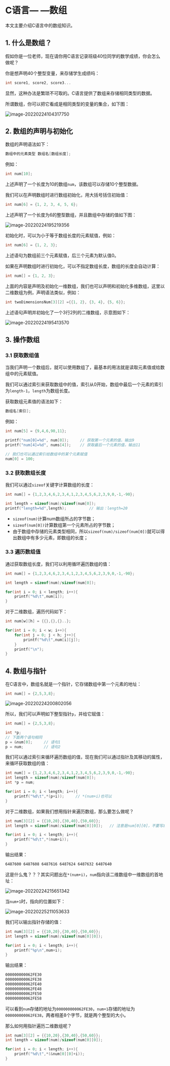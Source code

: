 # C语言— —数组
本文主要介绍C语言中的数组知识。



## 1. 什么是数组？
假如你是一位老师，现在请你用C语言记录班级40位同学的数学成绩，你会怎么做呢？

你是想声明40个整型变量，来存储学生成绩吗：
```c
int score1, score2, score3...
```
显然，这种办法是繁琐不可取的。C语言提供了数组来存储相同类型的数据。

所谓数组，你可以把它看成是相同类型的变量的集合，如下图：

![image-20220224104317750](https://cdn.jsdelivr.net/gh/Lee-0o0/image-store/PicGo/2022-02-25/1a596b8d87b8b153ec05920e0e2cbbe6--f2f4--image-20220224104317750.png)

## 2. 数组的声明与初始化
数组的声明语法如下：
```c
数组中的元素类型 数组名[数组长度];
```
例如：
```c
int num[10];
```
上述声明了一个长度为10的数组`num`，该数组可以存储10个整型数据。

我们可以在声明数组时进行数组初始化，用大括号括住初始值：
```c
int num[6] = {1, 2, 3, 4, 5, 6};
```
上述声明了一个长度为6的整型数组，并且数组中存储的值如下图：

![image-20220224195219356](https://cdn.jsdelivr.net/gh/Lee-0o0/image-store/PicGo/2022-02-25/0369dc0c006fb8345b3ff704c14795d1--ad50--image-20220224195219356.png)

初始化时，可以为小于等于数组长度的元素赋值，例如：
```c
int num[6] = {1, 2, 3};
```
上述语句为数组前三个元素赋值，后三个元素为默认值0。

如果在声明数组时进行初始化，可以不指定数组长度，数组的长度会自动计算：

```c
int num[] = {1, 2, 3};
```
上面的内容是声明及初始化一维数组，我们也可以声明和初始化多维数组，这里以二维数组为例，声明语法类似，例如：
```c
int twoDimensionsNum[3][2] ={{1, 2}, {3, 4}, {5, 6}};
```
上述语句声明并初始化了一个3行2列的二维数组，示意图如下：

![image-20220224195413570](https://cdn.jsdelivr.net/gh/Lee-0o0/image-store/PicGo/2022-02-25/bdcf20dfcd1122d09c20a8b154643cf9--6774--image-20220224195413570.png)



## 3. 操作数组

### 3.1 获取数组值

当我们声明一个数组后，就可以使用数组了，最基本的用法就是读取元素值或给数组中的元素赋值。

我们可以通过索引来获取数组中的值，索引从0开始，数组中最后一个元素的索引为`length-1`，`length`为数组长度。

获取数组元素值的语法如下：

```c
数组名[索引];
```

例如：

```c
int num[5] = {9,4,6,90,11};

printf("num[0]=%d", num[0]);     // 获取第一个元素的值，输出9
printf("num[4]=%d", nums[4]);    // 获取最后一个元素的值，输出11

// 我们也可以通过索引给数组中的某个元素赋值
num[0] = 100;
```



### 3.2 获取数组长度

我们可以通过`sizeof`关键字计算数组的长度：

```c
int num[] = {1,2,3,4,6,2,3,4,1,2,3,4,5,6,2,3,9,0,-1,-90};

int length = sizeof(num)/sizeof(num[0]);
printf("length=%d",length);          // 输出：length=20
```

- `sizeof(num)`计算num数组所占的字节数；
- `sizeof(num[0])`计算数组第一个元素所占的字节数；
- 由于数组中存储的元素类型相同，所以`sizeof(num)/sizeof(num[0])`就可以得出数组中有多少元素，即数组的长度；



### 3.3 遍历数组值

通过获取数组长度，我们可以利用循环遍历数组的值：

```c
int num[] = {1,2,3,4,6,2,3,4,1,2,3,4,5,6,2,3,9,0,-1,-90};

int length = sizeof(num)/sizeof(num[0]);

for(int i = 0; i < length; i++){
    printf("%d\t",num[i]);
}
```

对于二维数组，遍历代码如下：

```c
int num[w][h] = {{},{},{}..};

for(int i = 0; i < w; i++){
    for(int j = 0; j < h; j++){
        printf("%d\t",num[i][j]);
    }
    printf("\n");
}
```



## 4. 数组与指针

在C语言中，数组名就是一个指针，它存储数组中第一个元素的地址：

```c
int num[] = {2,5,3,8};
```

![image-20220224200802056](https://cdn.jsdelivr.net/gh/Lee-0o0/image-store/PicGo/2022-02-25/c324ebc49f6b30bbc7ed39b3d50015c2--b133--image-20220224200802056.png)

所以，我们可以声明如下整型指针`p`，并给它赋值：

```c
int num[] = {2,5,3,8};

int *p;
// 下面两个语句相同
p = &num[0];     // 语句1
p = num;         // 语句2
```

我们可以通过索引来循环遍历数组的值，现在我们可以通过指针及其移动的属性，来循环获取数组的值：

```c
int num[] = {1,2,3,4,6,2,3,4,1,2,3,4,5,6,2,3,9,0,-1,-90};
int length = sizeof(num)/sizeof(num[0]);
int *p = num;

for(int i = 0; i < length; i++){
    printf("%d\t",*(p+i));     // *(num+i)也可以
}
```

对于二维数组，如果我们想用指针来遍历数组，那么要怎么做呢？

```c
int num[3][2] = {{10,20},{30,40},{50,60}};
int length = sizeof(num)/sizeof(num[0][0]);   // 注意是num[0][0]，不要写成num[0]

for(int i = 0; i < length; i++){
    printf("%d\t",*(num+i));
}
```

输出结果：

```txt
6487600 6487608 6487616 6487624 6487632 6487640
```

这是什么鬼？？？其实问题出在`*(num+i)`，`num`指向该二维数组中一维数组的首地址：

![image-20220224215651342](https://cdn.jsdelivr.net/gh/Lee-0o0/image-store/PicGo/2022-02-25/457db17fde8657704f7d453ef179484a--e774--image-20220224215651342.png)

当`num+1`时，指向的位置如下：

![image-20220225211053633](https://cdn.jsdelivr.net/gh/Lee-0o0/image-store/PicGo/2022-02-25/ec607af40fc39e7a1d4a395ea4ba4dfe--be78--image-20220225211053633.png)

我们可以输出指针存储的值：

```c
int num[3][2] = {{10,20},{30,40},{50,60}};
int length = sizeof(num)/sizeof(num[0][0]);  

for(int i = 0; i < length; i++){
    printf("%p\n",num+i);
}
```

输出结果：

```txt
000000000062FE30
000000000062FE38
000000000062FE40
000000000062FE48
000000000062FE50
000000000062FE58
```

可以看到`num`存储的地址为`000000000062FE30`，`num+1`存储的地址为`000000000062FE38`，两者相差8个字节，就是两个整型的大小。

那么如何用指针遍历二维数组呢？


```c
int num[3][2] = {{10,20},{30,40},{50,60}};
int length = sizeof(num)/sizeof(num[0][0]);  

for(int i = 0; i < length; i++){
    printf("%d\t",*(&num[0][0]+i));
}
```

